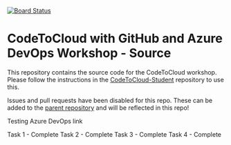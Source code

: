 [![Board Status](https://dev.azure.com/InsightAceCapstone-Diket/b86b58e4-13a7-466b-b45b-5f2fcee4a90a/0df910c2-6e4a-4b24-9c46-2e79eaab5a53/_apis/work/boardbadge/dff9d97c-640e-44c4-b9da-bd94fbfa7c41)](https://dev.azure.com/InsightAceCapstone-Diket/b86b58e4-13a7-466b-b45b-5f2fcee4a90a/_boards/board/t/0df910c2-6e4a-4b24-9c46-2e79eaab5a53/Microsoft.RequirementCategory)
# CodeToCloud with GitHub and Azure DevOps Workshop - Source
This repository contains the source code for the CodeToCloud workshop. Please follow the instructions in the [CodeToCloud-Student](https://github.com/XpiritBV/CodeToCloud-Student) repository to use this.

Issues and pull requests have been disabled for this repo. These can be added to the [parent repository](https://github.com/XpiritBV/CodeToCloud-Workshop) and will be reflected in this repo! 

Testing Azure DevOps link

Task 1 - Complete
Task 2 - Complete
Task 3 - Complete
Task 4 - Complete